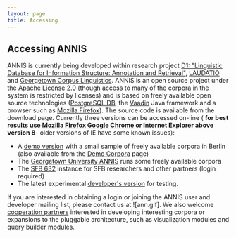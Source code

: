 ```yaml
---
layout: page
title: Accessing
--- 
```

## Accessing ANNIS

ANNIS is currently being developed within research project 
[D1: "Linguistic Database for Information Structure:
Annotation and Retrieval"](https://www.sfb632.uni-potsdam.de/en/cprojects/d1.html), 
[LAUDATIO](http://www.laudatio-repository.org/) and 
[Georgetown Corpus Linguistics](http://corpling.uis.georgetown.edu). 
ANNIS is an open source project under the 
[Apache License 2.0](http://www.apache.org/licenses/) (though access to many of the corpora in the system is
restricted by licenses) and is based on freely available open
source technologies ([PostgreSQL DB](http://www.postgresql.org), the 
[Vaadin](https://vaadin.com/) Java framework
and a browser such as [Mozilla Firefox](http://www.mozilla.com/firefox/)).
The source code is available from the download page.
Currently three versions can be accessed on-line ( 
**for best results use [Mozilla Firefox](http://www.mozilla.com/firefox/) [Google Chrome](https://www.google.com/chrome/browser/desktop/) or Internet Explorer above version
8**- older versions of IE have some known issues):

* A [demo version](https://korpling.german.hu-berlin.de/annis3/) with a small sample of freely
  available corpora in Berlin (also available from the [Demo Corpora](corpora.html) page)
* The [Georgetown University ANNIS](http://corpling.uis.georgetown.edu/annis-corpora/) runs some freely
  available corpora
* The [SFB 632](https://annis2.sfb632.uni-potsdam.de) instance for SFB researchers and other partners (login
  required)
* The latest experimental [developer's version](https://korpling.german.hu-berlin.de/annis3-snapshot/) for testing.


If you are interested in obtaining a login or joining the ANNIS
user and developer mailing list, please contact us at 
![ann.gif].
We also welcome [cooperation partners](cooperations.html) interested in
developing interesting corpora or expansions to the pluggable
architecture, such as visualization modules and query builder
modules.



